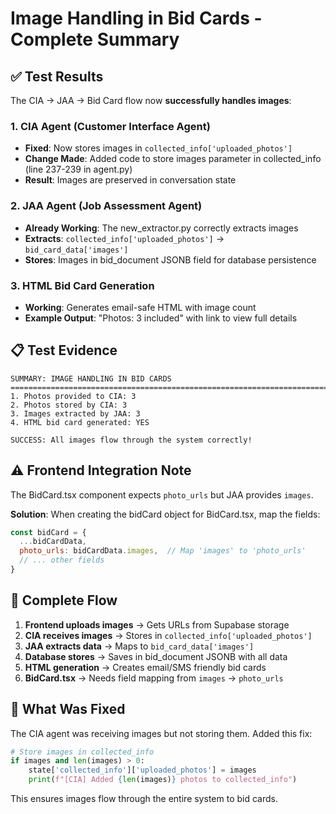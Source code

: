 # Image Handling in Bid Cards - Complete Summary

## ✅ Test Results

The CIA → JAA → Bid Card flow now **successfully handles images**:

### 1. CIA Agent (Customer Interface Agent)
- **Fixed**: Now stores images in `collected_info['uploaded_photos']`
- **Change Made**: Added code to store images parameter in collected_info (line 237-239 in agent.py)
- **Result**: Images are preserved in conversation state

### 2. JAA Agent (Job Assessment Agent)  
- **Already Working**: The new_extractor.py correctly extracts images
- **Extracts**: `collected_info['uploaded_photos']` → `bid_card_data['images']`
- **Stores**: Images in bid_document JSONB field for database persistence

### 3. HTML Bid Card Generation
- **Working**: Generates email-safe HTML with image count
- **Example Output**: "Photos: 3 included" with link to view full details

## 📋 Test Evidence

```
SUMMARY: IMAGE HANDLING IN BID CARDS
================================================================================
1. Photos provided to CIA: 3
2. Photos stored by CIA: 3
3. Images extracted by JAA: 3
4. HTML bid card generated: YES

SUCCESS: All images flow through the system correctly!
```

## ⚠️ Frontend Integration Note

The BidCard.tsx component expects `photo_urls` but JAA provides `images`. 

**Solution**: When creating the bidCard object for BidCard.tsx, map the fields:

```javascript
const bidCard = {
  ...bidCardData,
  photo_urls: bidCardData.images,  // Map 'images' to 'photo_urls'
  // ... other fields
}
```

## 🎯 Complete Flow

1. **Frontend uploads images** → Gets URLs from Supabase storage
2. **CIA receives images** → Stores in `collected_info['uploaded_photos']`
3. **JAA extracts data** → Maps to `bid_card_data['images']`
4. **Database stores** → Saves in bid_document JSONB with all data
5. **HTML generation** → Creates email/SMS friendly bid cards
6. **BidCard.tsx** → Needs field mapping from `images` → `photo_urls`

## 📸 What Was Fixed

The CIA agent was receiving images but not storing them. Added this fix:

```python
# Store images in collected_info
if images and len(images) > 0:
    state['collected_info']['uploaded_photos'] = images
    print(f"[CIA] Added {len(images)} photos to collected_info")
```

This ensures images flow through the entire system to bid cards.